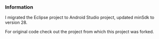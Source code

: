 ### Information
I migrated the Eclipse project to Android Studio project, updated minSdk to version 28. 

For original code check out the project from which this project was forked.
 
